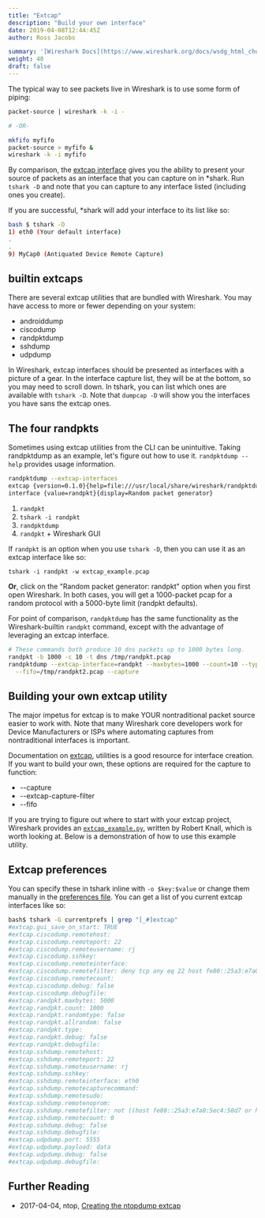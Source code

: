 ```yaml
---
title: "Extcap"
description: "Build your own interface"
date: 2019-04-08T12:44:45Z
author: Ross Jacobs

summary: '[Wireshark Docs](https://www.wireshark.org/docs/wsdg_html_chunked/ChCaptureExtcap.html) | [Code](https://github.com/wireshark/wireshark/tree/master/extcap) | [Example by ntop](https://www.ntop.org/pf_ring/capture-filter-extract-traffic-using-wireshark-and-pf_ring/)'
weight: 40
draft: false
---
```


The typical way to see packets live in Wireshark is to use some form of piping:

```bash
packet-source | wireshark -k -i -

# -OR-

mkfifo myfifo
packet-source > myfifo &
wireshark -k -i myfifo
```

By comparison, the [extcap interface](https://www.wireshark.org/docs/man-pages/extcap.html) gives you the
ability to present your source of packets as an interface that you can capture
on in *shark. Run `tshark -D` and note that you can capture to any interface
listed (including ones you create).

If you are successful, *shark will add your interface to its list like so:

```bash
bash $ tshark -D
1) eth0 (Your default interface)
.
.
9) MyCap0 (Antiquated Device Remote Capture) 
```

## builtin extcaps

There are several extcap utilities that are bundled with Wireshark.
You may have access to more or fewer depending on your system:

- androiddump
- ciscodump
- randpktdump
- sshdump
- udpdump

In Wireshark, extcap interfaces should be presented as interfaces with a picture
of a gear. In the interface capture list, they will be at the bottom, so you may
need to scroll down. In tshark, you can list which ones are available with
`tshark -D`. Note that `dumpcap -D` will show you the interfaces you have sans
the extcap ones.

## The four randpkts

Sometimes using extcap utilities from the CLI can be unintuitive. 
Taking randpktdump as an example, let's figure out how to use it. 
`randpktdump --help` provides usage information. 

```bash
randpktdump --extcap-interfaces
extcap {version=0.1.0}{help=file:///usr/local/share/wireshark/randpktdump.html}
interface {value=randpkt}{display=Random packet generator}
```

1. `randpkt`
1. `tshark -i randpkt`
1. `randpktdump`
1. `randpkt` + Wireshark GUI

If `randpkt` is an option when you use `tshark -D`, then you can use it as an
extcap interface like so: 

    tshark -i randpkt -w extcap_example.pcap

__Or__, click on the "Random packet generator: randpkt" option when you first open
Wireshark. In both cases, you will get a 1000-packet pcap for a random protocol
with a 5000-byte limit (randpkt defaults).


For point of comparison, `randpktdump` has the same functionality as the
Wireshark-builtin `randpkt` command, except with the advantage of leveraging an
extcap interface.

```bash
# These commands both produce 10 dns packets up to 1000 bytes long.
randpkt -b 1000 -c 10 -t dns /tmp/randpkt.pcap
randpktdump --extcap-interface=randpkt --maxbytes=1000 --count=10 --type=dns \
  --fifo=/tmp/randpkt2.pcap --capture
```

## Building your own extcap utility

The major impetus for extcap is to make YOUR nontraditional packet source
easier to work with. Note that many Wireshark core developers work for
Device Manufacturers or ISPs where automating captures from nontraditional
interfaces is important. 

Documentation on
[extcap](https://www.wireshark.org/docs/wsdg_html_chunked/ChCaptureExtcap.html),
utilities is a good resource for interface creation. If you want to build your
own, these options are required for the capture to function:

- --capture
- --extcap-capture-filter 
- --fifo

If you are trying to figure out where to start with your extcap project,
Wireshark provides an
[`extcap_example.py`](https://github.com/wireshark/wireshark/blob/master/doc/extcap_example.py),
written by Robert Knall, which is worth looking at. Below is a demonstration of
how to use this example utility.
<script id="asciicast-nt1WaIPrYEyrO1uxmnlnBbpvX" src="https://asciinema.org/a/nt1WaIPrYEyrO1uxmnlnBbpvX.js" async></script>

## Extcap preferences

You can specify these in tshark inline with `-o $key:$value` or change them manually in the [preferences file](/packetcraft/config_files).
You can get a list of you current extcap interfaces like so:

```bash
bash$ tshark -G currentprefs | grep "[_#]extcap"
#extcap.gui_save_on_start: TRUE
#extcap.ciscodump.remotehost: 
#extcap.ciscodump.remoteport: 22
#extcap.ciscodump.remoteusername: rj
#extcap.ciscodump.sshkey: 
#extcap.ciscodump.remoteinterface: 
#extcap.ciscodump.remotefilter: deny tcp any eq 22 host fe80::25a3:e7a0:5ec4:50d7, deny tcp any eq 22 host 10.0.2.15, permit ip any any
#extcap.ciscodump.remotecount: 
#extcap.ciscodump.debug: false
#extcap.ciscodump.debugfile: 
#extcap.randpkt.maxbytes: 5000
#extcap.randpkt.count: 1000
#extcap.randpkt.randomtype: false
#extcap.randpkt.allrandom: false
#extcap.randpkt.type: 
#extcap.randpkt.debug: false
#extcap.randpkt.debugfile: 
#extcap.sshdump.remotehost: 
#extcap.sshdump.remoteport: 22
#extcap.sshdump.remoteusername: rj
#extcap.sshdump.sshkey: 
#extcap.sshdump.remoteinterface: eth0
#extcap.sshdump.remotecapturecommand: 
#extcap.sshdump.remotesudo: 
#extcap.sshdump.remotenoprom: 
#extcap.sshdump.remotefilter: not ((host fe80::25a3:e7a0:5ec4:50d7 or host 10.0.2.15) and port 22)
#extcap.sshdump.remotecount: 0
#extcap.sshdump.debug: false
#extcap.sshdump.debugfile: 
#extcap.udpdump.port: 5555
#extcap.udpdump.payload: data
#extcap.udpdump.debug: false
#extcap.udpdump.debugfile: 
```

## Further Reading

- 2017-04-04, ntop, [Creating the ntopdump extcap](https://www.ntop.org/pf_ring/capture-filter-extract-traffic-using-wireshark-and-pf_ring/)
